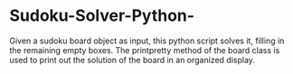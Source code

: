 # Sudoku-Solver-Python-
Given a sudoku board object as input, this python script solves it, filling in the remaining empty boxes.
The printpretty method of the board class is used to print out the solution of the board in an organized display.
